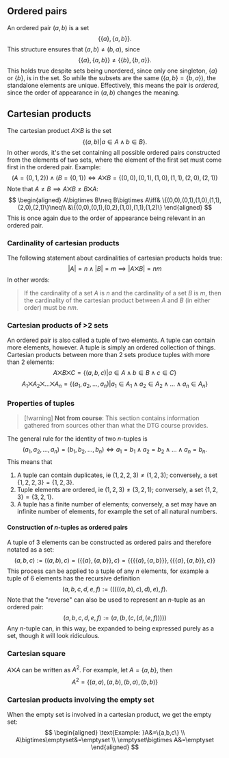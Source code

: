 ## Ordered pairs
An ordered pair $(a, b)$ is a set
$$
\{\{a\},\{a,b\}\}.
$$
This structure ensures that $(a,b)\neq(b,a)$, since
$$
\{\{a\},\{a,b\}\}\neq\{\{b\},\{b,a\}\}.
$$
This holds true despite sets being unordered, since only one singleton, $\{a\}$ or $\{b\}$, is in the set. So while the subsets are the same ($\{a,b\}=\{b,a\}$), the standalone elements are unique. Effectively, this means the pair is *ordered*, since the order of appearance in $(a,b)$ changes the meaning.
## Cartesian products
The cartesian product $A\bigtimes B$ is the set
$$
\{(a,b)|a\in A\wedge b\in B\}.
$$
In other words, it's the set containing all possible ordered pairs constructed from the elements of two sets, where the element of the first set must come first in the ordered pair. Example:
$$
(A=\{0,1,2\})\wedge (B=\{0,1\})\iff A\bigtimes B=\{(0,0),(0,1),(1,0),(1,1),(2,0),(2,1)\}
$$
Note that $A\neq B\implies A\bigtimes B\neq B\bigtimes A$:
$$
\begin{aligned}
A\bigtimes B\neq B\bigtimes A\iff&
\{(0,0),(0,1),(1,0),(1,1),(2,0),(2,1)\}\neq\\
&\{(0,0),(0,1),(0,2),(1,0),(1,1),(1,2)\}
\end{aligned}
$$
This is once again due to the order of appearance being relevant in an ordered pair.
### Cardinality of cartesian products
The following statement about cardinalities of cartesian products holds true:
$$
|A|=n\wedge|B|=m\implies|A\bigtimes B|=nm
$$
In other words:
> If the cardinality of a set $A$ is $n$ and the cardinality of a set $B$ is $m$, then the cardinality of the cartesian product between $A$ and $B$ (in either order) must be $nm$.

### Cartesian products of >2 sets
An ordered pair is also called a tuple of two elements. A tuple can contain more elements, however. A tuple is simply an ordered collection of things. Cartesian products between more than 2 sets produce tuples with more than 2 elements:
$$
A\bigtimes B\bigtimes C = \{(a,b,c)|a\in A\wedge b\in B\wedge c\in C\}
$$
$$
A_1\bigtimes A_2\bigtimes\ldots\bigtimes A_n=\{(a_1,a_2,\ldots,a_n)|a_1\in A_1\wedge a_2\in A_2\wedge\ldots\wedge a_n\in A_n\}
$$
### Properties of tuples
>[!warning] **Not from course**: This section contains information gathered from sources other than what the DTG course provides.

The general rule for the identity of two $n$-tuples is
$$
(a_1,a_2,\ldots,a_n)=(b_1,b_2,\ldots,b_n)\iff a_1=b_1\wedge a_2=b_2\wedge\ldots\wedge a_n=b_n.
$$
This means that
1. A tuple can contain duplicates, ie $(1,2,2,3)\neq (1,2,3)$; conversely, a set $\{1,2,2,3\}=\{1,2,3\}$.
2. Tuple elements are ordered, ie $(1,2,3)\neq(3,2,1)$; conversely, a set $\{1,2,3\}=\{3,2,1\}$.
3. A tuple has a finite number of elements; conversely, a set may have an infinite number of elements, for example the set of all natural numbers.
#### Construction of $n$-tuples as ordered pairs
A tuple of 3 elements can be constructed as ordered pairs and therefore notated as a set:
$$
(a,b,c)
:=((a,b),c)
=(\{\{a\},\{a,b\}\},c)
=\{\{\{\{a\},\{a,b\}\}\},\{\{\{a\},\{a,b\}\},c\}\}
$$
This process can be applied to a tuple of any $n$ elements, for example a tuple of 6 elements has the recursive definition
$$
(a,b,c,d,e,f):=(((((a,b),c),d),e),f).
$$
Note that the "reverse" can also be used to represent an $n$-tuple as an ordered pair:
$$
(a,b,c,d,e,f):=(a,(b,(c,(d,(e,f)))))
$$
Any $n$-tuple can, in this way, be expanded to being expressed purely as a set, though it will look ridiculous.
### Cartesian square
$A\bigtimes A$ can be written as $A^2$. For example, let $A=\{a,b\}$, then
$$
A^2=\{(a,a),(a,b),(b,a),(b,b)\}
$$
### Cartesian products involving the empty set
When the empty set is involved in a cartesian product, we get the empty set:
$$
\begin{aligned}
\text{Example: }A&=\{a,b,c\} \\
A\bigtimes\emptyset&=\emptyset \\
\emptyset\bigtimes A&=\emptyset
\end{aligned}
$$
